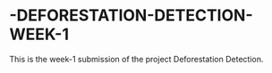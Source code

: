 # -DEFORESTATION-DETECTION-WEEK-1
This is the week-1 submission of the project Deforestation Detection.

